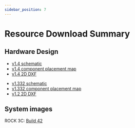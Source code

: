 ```yaml
---
sidebar_position: 7
---
```


# Resource Download Summary

## Hardware Design

<Tabs queryString="Hardware">
<TabItem value="V1.4">

- [v1.4 schematic](https://dl.radxa.com/rock3/docs/hw/3c/v1400/radxa_rock_3c_v1400_schematic.pdf)
- [v1.4 component placement map](https://dl.radxa.com/rock3/docs/hw/3c/v1400/radxa_rock_3c_v1400_component_placement_map.pdf)
- [v1.4 2D DXF](https://dl.radxa.com/rock3/docs/hw/3c/v1400/radxa_rock_3c_v1400_2d_dxf.zip)

</TabItem>
<TabItem value="V1.3">

- [v1.332 schematic](https://dl.radxa.com/rock3/docs/hw/3c/v1332/radxa_rock_3c_v1332_schematic.pdf)
- [v1.332 component placement map](https://dl.radxa.com/rock3/docs/hw/3c/v1332/radxa_rock_3c_v1332_component_placement_map.pdf)
- [v1.2 2D DXF](https://dl.radxa.com/rock3/docs/hw/3c/radxa_rock_3c_2d_dxf.zip)

</TabItem>
</Tabs>

## System images

ROCK 3C: [Build 42](https://github.com/radxa-build/rock-3c/releases/download/b42/rock-3c_debian_bullseye_xfce_b42.img.xz)
